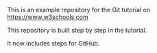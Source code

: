 This is an example repository for the Git tutorial on https://www.w3schools.com

This repository is built step by step in the tutorial.

It now includes steps for GitHub.
